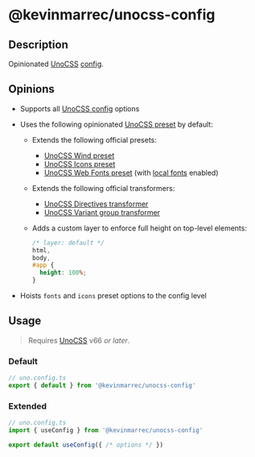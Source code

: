 # @kevinmarrec/unocss-config

## Description

Opinionated [UnoCSS](https://unocss.dev) [config](https://unocss.dev/config).

## Opinions

- Supports all [UnoCSS config](https://unocss.dev/config) options

- Uses the following opinionated [UnoCSS preset](#preset) by default:
  - Extends the following official presets:
    - [UnoCSS Wind preset](https://unocss.dev/presets/wind)
    - [UnoCSS Icons preset](https://unocss.dev/presets/icons)
    - [UnoCSS Web Fonts preset](https://unocss.dev/presets/web-fonts) (with [local fonts](https://unocss.dev/presets/web-fonts#serve-fonts-locally) enabled)

  - Extends the following official transformers:
    - [UnoCSS Directives transformer](https://unocss.dev/transformers/directives)
    - [UnoCSS Variant group transformer](https://unocss.dev/transformers/variant-group)

  - Adds a custom layer to enforce full height on top-level elements:

    ```css
    /* layer: default */
    html,
    body,
    #app {
      height: 100%;
    }
    ```

- Hoists `fonts` and `icons` preset options to the config level

## Usage

> Requires [UnoCSS](https://unocss.dev) v66 _or later_.

### Default

```ts
// uno.config.ts
export { default } from '@kevinmarrec/unocss-config'
```

### Extended

```ts
// uno.config.ts
import { useConfig } from '@kevinmarrec/unocss-config'

export default useConfig({ /* options */ })
```
